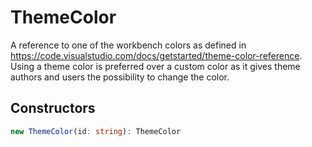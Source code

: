 # ThemeColor

A reference to one of the workbench colors as defined in https://code.visualstudio.com/docs/getstarted/theme-color-reference. Using a theme color is preferred over a custom color as it gives theme authors and users the possibility to change the color.

## Constructors

```typescript
new ThemeColor(id: string): ThemeColor
```

